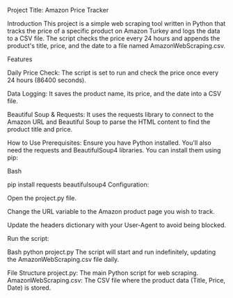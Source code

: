 
Project Title: Amazon Price Tracker

Introduction
This project is a simple web scraping tool written in Python that tracks the price of a specific product on Amazon Turkey and logs the data to a CSV file. The script checks the price every 24 hours and appends the product's title, price, and the date to a file named AmazonWebScraping.csv.

Features

Daily Price Check: The script is set to run and check the price once every 24 hours (86400 seconds).


Data Logging: It saves the product name, its price, and the date into a CSV file.


Beautiful Soup & Requests: It uses the requests library to connect to the Amazon URL and Beautiful Soup to parse the HTML content to find the product title and price.

How to Use
Prerequisites: Ensure you have Python installed. You'll also need the requests and BeautifulSoup4 libraries. You can install them using pip:

Bash

pip install requests beautifulsoup4
Configuration:

Open the project.py file.

Change the URL variable to the Amazon product page you wish to track.

Update the headers dictionary with your User-Agent to avoid being blocked.

Run the script:

Bash
python project.py
The script will start and run indefinitely, updating the AmazonWebScraping.csv file daily.

File Structure
project.py: The main Python script for web scraping.
AmazonWebScraping.csv: The CSV file where the product data (Title, Price, Date) is stored.
